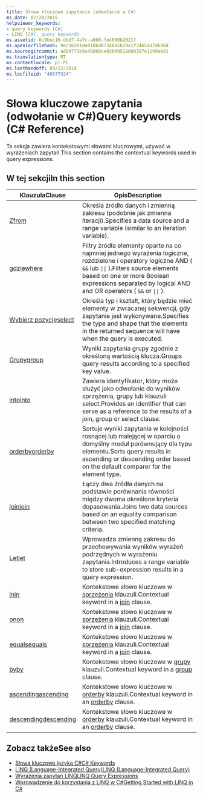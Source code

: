 ```yaml
---
title: Słowa kluczowe zapytania (odwołanie w C#)
ms.date: 07/20/2015
helpviewer_keywords:
- query keywords [C#]
- LINQ [C#], query keywords
ms.assetid: 6c9bec16-dbd7-4a7c-a060-fe4600b2021f
ms.openlocfilehash: 9ec163e1de018bd87348a5b39a1f34654d7d6d84
ms.sourcegitcommit: ad99773e5e45068ce03b99518008397e1299e0d1
ms.translationtype: MT
ms.contentlocale: pl-PL
ms.lasthandoff: 09/22/2018
ms.locfileid: "46577324"
---
```

# <a name="query-keywords-c-reference"></a><span data-ttu-id="8550e-102">Słowa kluczowe zapytania (odwołanie w C#)</span><span class="sxs-lookup"><span data-stu-id="8550e-102">Query keywords (C# Reference)</span></span>

<span data-ttu-id="8550e-103">Ta sekcja zawiera kontekstowymi słowami kluczowymi, używać w wyrażeniach zapytań.</span><span class="sxs-lookup"><span data-stu-id="8550e-103">This section contains the contextual keywords used in query expressions.</span></span>

## <a name="in-this-section"></a><span data-ttu-id="8550e-104">W tej sekcji</span><span class="sxs-lookup"><span data-stu-id="8550e-104">In this section</span></span>

|<span data-ttu-id="8550e-105">Klauzula</span><span class="sxs-lookup"><span data-stu-id="8550e-105">Clause</span></span>|<span data-ttu-id="8550e-106">Opis</span><span class="sxs-lookup"><span data-stu-id="8550e-106">Description</span></span>|
|------------|-----------------|
|[<span data-ttu-id="8550e-107">Z</span><span class="sxs-lookup"><span data-stu-id="8550e-107">from</span></span>](from-clause.md)|<span data-ttu-id="8550e-108">Określa źródło danych i zmienną zakresu (podobnie jak zmienna iteracji).</span><span class="sxs-lookup"><span data-stu-id="8550e-108">Specifies a data source and a range variable (similar to an iteration variable).</span></span>|
|[<span data-ttu-id="8550e-109">gdzie</span><span class="sxs-lookup"><span data-stu-id="8550e-109">where</span></span>](where-clause.md)|<span data-ttu-id="8550e-110">Filtry źródła elementy oparte na co najmniej jednego wyrażenia logiczne, rozdzielone i operatory logiczne AND ( `&&` lub <code>&#124;&#124;</code> ).</span><span class="sxs-lookup"><span data-stu-id="8550e-110">Filters source elements based on one or more Boolean expressions separated by logical AND and OR operators ( `&&` or <code>&#124;&#124;</code> ).</span></span>|
|[<span data-ttu-id="8550e-111">Wybierz pozycję</span><span class="sxs-lookup"><span data-stu-id="8550e-111">select</span></span>](select-clause.md)|<span data-ttu-id="8550e-112">Określa typ i kształt, który będzie mieć elementy w zwracanej sekwencji, gdy zapytanie jest wykonywane.</span><span class="sxs-lookup"><span data-stu-id="8550e-112">Specifies the type and shape that the elements in the returned sequence will have when the query is executed.</span></span>|
|[<span data-ttu-id="8550e-113">Grupy</span><span class="sxs-lookup"><span data-stu-id="8550e-113">group</span></span>](group-clause.md)|<span data-ttu-id="8550e-114">Wyniki zapytania grupy zgodnie z określoną wartością klucza.</span><span class="sxs-lookup"><span data-stu-id="8550e-114">Groups query results according to a specified key value.</span></span>|
|[<span data-ttu-id="8550e-115">into</span><span class="sxs-lookup"><span data-stu-id="8550e-115">into</span></span>](into.md)|<span data-ttu-id="8550e-116">Zawiera identyfikator, który może służyć jako odwołanie do wyników sprzężenia, grupy lub klauzuli select.</span><span class="sxs-lookup"><span data-stu-id="8550e-116">Provides an identifier that can serve as a reference to the results of a join, group or select clause.</span></span>|
|[<span data-ttu-id="8550e-117">orderby</span><span class="sxs-lookup"><span data-stu-id="8550e-117">orderby</span></span>](orderby-clause.md)|<span data-ttu-id="8550e-118">Sortuje wyniki zapytania w kolejności rosnącej lub malejącej w oparciu o domyślny moduł porównujący dla typu elementu.</span><span class="sxs-lookup"><span data-stu-id="8550e-118">Sorts query results in ascending or descending order based on the default comparer for the element type.</span></span>|
|[<span data-ttu-id="8550e-119">join</span><span class="sxs-lookup"><span data-stu-id="8550e-119">join</span></span>](join-clause.md)|<span data-ttu-id="8550e-120">Łączy dwa źródła danych na podstawie porównania równości między dwoma określone kryteria dopasowania.</span><span class="sxs-lookup"><span data-stu-id="8550e-120">Joins two data sources based on an equality comparison between two specified matching criteria.</span></span>|
|[<span data-ttu-id="8550e-121">Let</span><span class="sxs-lookup"><span data-stu-id="8550e-121">let</span></span>](let-clause.md)|<span data-ttu-id="8550e-122">Wprowadza zmienną zakresu do przechowywania wyników wyrażeń podrzędnych w wyrażeniu zapytania.</span><span class="sxs-lookup"><span data-stu-id="8550e-122">Introduces a range variable to store sub-expression results in a query expression.</span></span>|
|[<span data-ttu-id="8550e-123">in</span><span class="sxs-lookup"><span data-stu-id="8550e-123">in</span></span>](in.md)|<span data-ttu-id="8550e-124">Kontekstowe słowo kluczowe w [sprzężenia](join-clause.md) klauzuli.</span><span class="sxs-lookup"><span data-stu-id="8550e-124">Contextual keyword in a [join](join-clause.md) clause.</span></span>|
|[<span data-ttu-id="8550e-125">on</span><span class="sxs-lookup"><span data-stu-id="8550e-125">on</span></span>](on.md)|<span data-ttu-id="8550e-126">Kontekstowe słowo kluczowe w [sprzężenia](join-clause.md) klauzuli.</span><span class="sxs-lookup"><span data-stu-id="8550e-126">Contextual keyword in a [join](join-clause.md) clause.</span></span>|
|[<span data-ttu-id="8550e-127">equals</span><span class="sxs-lookup"><span data-stu-id="8550e-127">equals</span></span>](equals.md)|<span data-ttu-id="8550e-128">Kontekstowe słowo kluczowe w [sprzężenia](join-clause.md) klauzuli.</span><span class="sxs-lookup"><span data-stu-id="8550e-128">Contextual keyword in a [join](join-clause.md) clause.</span></span>|
|[<span data-ttu-id="8550e-129">by</span><span class="sxs-lookup"><span data-stu-id="8550e-129">by</span></span>](by.md)|<span data-ttu-id="8550e-130">Kontekstowe słowo kluczowe w [grupy](group-clause.md) klauzuli.</span><span class="sxs-lookup"><span data-stu-id="8550e-130">Contextual keyword in a [group](group-clause.md) clause.</span></span>|
|[<span data-ttu-id="8550e-131">ascending</span><span class="sxs-lookup"><span data-stu-id="8550e-131">ascending</span></span>](ascending.md)|<span data-ttu-id="8550e-132">Kontekstowe słowo kluczowe w [orderby](orderby-clause.md) klauzuli.</span><span class="sxs-lookup"><span data-stu-id="8550e-132">Contextual keyword in an [orderby](orderby-clause.md) clause.</span></span>|
|[<span data-ttu-id="8550e-133">descending</span><span class="sxs-lookup"><span data-stu-id="8550e-133">descending</span></span>](descending.md)|<span data-ttu-id="8550e-134">Kontekstowe słowo kluczowe w [orderby](orderby-clause.md) klauzuli.</span><span class="sxs-lookup"><span data-stu-id="8550e-134">Contextual keyword in an [orderby](orderby-clause.md) clause.</span></span>|

## <a name="see-also"></a><span data-ttu-id="8550e-135">Zobacz także</span><span class="sxs-lookup"><span data-stu-id="8550e-135">See also</span></span>

- [<span data-ttu-id="8550e-136">Słowa kluczowe języka C#</span><span class="sxs-lookup"><span data-stu-id="8550e-136">C# Keywords</span></span>](index.md)
- [<span data-ttu-id="8550e-137">LINQ (Language-Integrated Query)</span><span class="sxs-lookup"><span data-stu-id="8550e-137">LINQ (Language-Integrated Query)</span></span>](../../programming-guide/concepts/linq/index.md)
- [<span data-ttu-id="8550e-138">Wyrażenia zapytań LINQ</span><span class="sxs-lookup"><span data-stu-id="8550e-138">LINQ Query Expressions</span></span>](../../../csharp/programming-guide/linq-query-expressions/index.md)
- [<span data-ttu-id="8550e-139">Wprowadzenie do korzystania z LINQ w C#</span><span class="sxs-lookup"><span data-stu-id="8550e-139">Getting Started with LINQ in C#</span></span>](../../../csharp/programming-guide/concepts/linq/getting-started-with-linq.md)